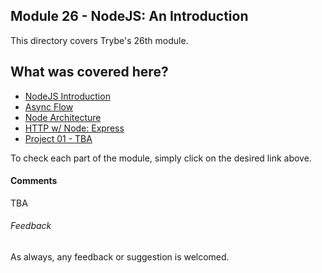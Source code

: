 ## Module 26 - NodeJS: An Introduction

This directory covers Trybe's 26th module.

## What was covered here?

* [NodeJS Introduction](./26.1_INTRODUCTION)
* [Async Flow](./26.2_ASYNC_FLOW)
* [Node Architecture](./26.3_NODE_ARCHITECTURE)
* [HTTP w/ Node: Express](./26.4_NODE_AND_EXPRESS)
* [Project 01 - TBA](./Project_01_TBA)

To check each part of the module, simply click on the desired link above.

#### Comments

TBA

###### Feedback

As always, any feedback or suggestion is welcomed.
